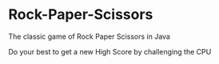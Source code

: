 # Rock-Paper-Scissors
The classic game of Rock Paper Scissors in Java

Do your best to get a new High Score by challenging the CPU

